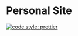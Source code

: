 # Personal Site

[![code style: prettier](https://img.shields.io/badge/code_style-prettier-ff69b4.svg?style=flat-square)](https://github.com/prettier/prettier)
